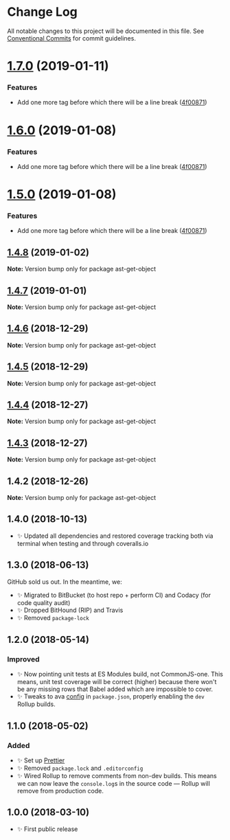 # Change Log

All notable changes to this project will be documented in this file.
See [Conventional Commits](https://conventionalcommits.org) for commit guidelines.

# [1.7.0](https://bitbucket.org/codsen/codsen/src/master/packages/ast-get-object/compare/ast-get-object@1.4.8...ast-get-object@1.7.0) (2019-01-11)

### Features

- Add one more tag before which there will be a line break ([4f00871](https://bitbucket.org/codsen/codsen/src/master/packages/ast-get-object/commits/4f00871))

# [1.6.0](https://bitbucket.org/codsen/codsen/src/master/packages/ast-get-object/compare/ast-get-object@1.4.8...ast-get-object@1.6.0) (2019-01-08)

### Features

- Add one more tag before which there will be a line break ([4f00871](https://bitbucket.org/codsen/codsen/src/master/packages/ast-get-object/commits/4f00871))

# [1.5.0](https://bitbucket.org/codsen/codsen/src/master/packages/ast-get-object/compare/ast-get-object@1.4.8...ast-get-object@1.5.0) (2019-01-08)

### Features

- Add one more tag before which there will be a line break ([4f00871](https://bitbucket.org/codsen/codsen/src/master/packages/ast-get-object/commits/4f00871))

## [1.4.8](https://bitbucket.org/codsen/codsen/src/master/packages/ast-get-object/compare/ast-get-object@1.4.7...ast-get-object@1.4.8) (2019-01-02)

**Note:** Version bump only for package ast-get-object

## [1.4.7](https://bitbucket.org/codsen/codsen/src/master/packages/ast-get-object/compare/ast-get-object@1.4.6...ast-get-object@1.4.7) (2019-01-01)

**Note:** Version bump only for package ast-get-object

## [1.4.6](https://bitbucket.org/codsen/codsen/src/master/packages/ast-get-object/compare/ast-get-object@1.4.5...ast-get-object@1.4.6) (2018-12-29)

**Note:** Version bump only for package ast-get-object

## [1.4.5](https://bitbucket.org/codsen/codsen/src/master/packages/ast-get-object/compare/ast-get-object@1.4.4...ast-get-object@1.4.5) (2018-12-29)

**Note:** Version bump only for package ast-get-object

## [1.4.4](https://bitbucket.org/codsen/codsen/src/master/packages/ast-get-object/compare/ast-get-object@1.4.3...ast-get-object@1.4.4) (2018-12-27)

**Note:** Version bump only for package ast-get-object

## [1.4.3](https://bitbucket.org/codsen/codsen/src/master/packages/ast-get-object/compare/ast-get-object@1.4.2...ast-get-object@1.4.3) (2018-12-27)

**Note:** Version bump only for package ast-get-object

## 1.4.2 (2018-12-26)

**Note:** Version bump only for package ast-get-object

## 1.4.0 (2018-10-13)

- ✨ Updated all dependencies and restored coverage tracking both via terminal when testing and through coveralls.io

## 1.3.0 (2018-06-13)

GitHub sold us out. In the meantime, we:

- ✨ Migrated to BitBucket (to host repo + perform CI) and Codacy (for code quality audit)
- ✨ Dropped BitHound (RIP) and Travis
- ✨ Removed `package-lock`

## 1.2.0 (2018-05-14)

### Improved

- ✨ Now pointing unit tests at ES Modules build, not CommonJS-one. This means, unit test coverage will be correct (higher) because there won't be any missing rows that Babel added which are impossible to cover.
- ✨ Tweaks to ava [config](https://github.com/avajs/ava/blob/master/docs/recipes/es-modules.md) in `package.json`, properly enabling the `dev` Rollup builds.

## 1.1.0 (2018-05-02)

### Added

- ✨ Set up [Prettier](https://prettier.io)
- ✨ Removed `package.lock` and `.editorconfig`
- ✨ Wired Rollup to remove comments from non-dev builds. This means we can now leave the `console.log`s in the source code — Rollup will remove from production code.

## 1.0.0 (2018-03-10)

- ✨ First public release
